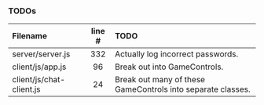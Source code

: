 ### TODOs
| Filename | line # | TODO
|:------|:------:|:------
| server/server.js | 332 | Actually log incorrect passwords.
| client/js/app.js | 96 | Break out into GameControls.
| client/js/chat-client.js | 24 | Break out many of these GameControls into separate classes.